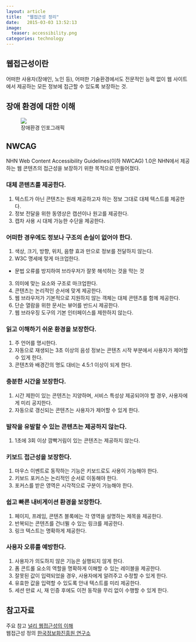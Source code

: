 ```yaml
---
layout: article
title:  "웹접근성 정리"
date:   2015-03-03 13:52:13
image:
  teaser: accessibility.png
categories: technology
---
```


## 웹접근성이란
 어떠한 사용자(장애인, 노인 등), 어떠한 기술환경에서도 전문적인 능력 없이 웹 사이트에서 제공하는 모든 정보에 접근할 수 있도록 보장하는 것.  

## 장애 환경에 대한 이해

<figure>
  <a href="http://nuli.navercorp.com/data/accessibility/img_a11y_environment.png"><img src="http://nuli.navercorp.com/data/accessibility/img_a11y_environment.png"></a>
	<figcaption>장애환경 인포그래픽</figcaption>
</figure>

## NWCAG
 NHN Web Content Accessibility Guidelines(이하 NWCAG) 1.0은 NHN에서 제공하는 웹 콘텐츠의 접근성을 보장하기 위한 목적으로 만들어졌다.

### 대체 콘텐츠를 제공한다.  

1. 텍스트가 아닌 콘텐츠는 원래 제공하고자 하는 정보 그대로 대체 텍스트를 제공한다.  
2. 정보 전달을 위한 동영상은 캡션이나 원고를 제공한다.  
3. 캡차 사용 시 대체 가능한 수단을 제공한다.  

### 어떠한 경우에도 정보나 구조의 손실이 없어야 한다.  

1. 색상, 크기, 방향, 위치, 음향 효과 만으로 정보를 전달하지 않는다.  
2. W3C 명세에 맞게 마크업한다.  
 - 문법 오류를 방지하여 브라우저가 잘못 해석하는 것을 막는 것  
3. 의미에 맞는 요소와 구조로 마크업한다.  
4. 콘텐츠는 논리적인 순서에 맞게 제공한다.  
5. 웹 브라우저가 기본적으로 지원하지 않는 객체는 대체 콘텐츠를 함께 제공한다.  
6. 단순 열람을 위한 문서는 뷰어를 반드시 제공한다.  
7. 웹 브라우징 도구의 기본 인터페이스를 제한하지 않는다.  

### 읽고 이해하기 쉬운 환경을 보장한다.  

1. 주 언어를 명시한다.  
2. 자동으로 재생되는 3초 이상의 음성 정보는 콘텐츠 시작 부분에서 사용자가 제어할 수 있게 한다.  
3. 콘텐츠와 배경간의 명도 대비는 4.5:1 이상이 되게 한다.  

### 충분한 시간을 보장한다.  

1. 시간 제한이 있는 콘텐츠는 지양하며, 서비스 특성상 제공되어야 할 경우, 사용자에게 미리 공지한다.  
2. 자동으로 갱신되는 콘텐츠는 사용자가 제어할 수 있게 한다.  

### 발작을 유발할 수 있는 콘텐츠는 제공하지 않는다.  

1. 1초에 3회 이상 깜빡거림이 있는 콘텐츠는 제공하지 않는다.  

### 키보드 접근성을 보장한다.  

1. 마우스 이벤트로 동작하는 기능은 키보드로도 사용이 가능해야 한다.  
2. 키보드 포커스는 논리적인 순서로 이동해야 한다.  
3. 포커스를 받은 영역은 시각적으로 구분이 가능해야 한다.  

### 쉽고 빠른 내비게이션 환경을 보장한다.  

1. 페이지, 프레임, 콘텐츠 블록에는 각 영역을 설명하는 제목을 제공한다.  
2. 반복되는 콘텐츠를 건너뛸 수 있는 링크를 제공한다.  
3. 링크 텍스트는 명확하게 제공한다.  

### 사용자 오류를 예방한다.  

1. 사용자가 의도하지 않은 기능은 실행되지 않게 한다.  
2. 폼 콘트롤 요소의 역할을 명확하게 이해할 수 있는 레이블을 제공한다.  
3. 잘못된 값이 입력되었을 경우, 사용자에게 알려주고 수정할 수 있게 한다.  
4. 유효한 값을 입력할 수 있도록 안내 텍스트를 미리 제공한다.  
5. 세션 만료 시, 재 인증 후에도 이전 동작을 무리 없이 수행할 수 있게 한다.  

## 참고자료  
주요 참고 [널리 웹접근성의 이해](http://nuli.navercorp.com/sharing/a11y)  
웹접근성 정의 [한국정보화진흥원 연구소](http://wah.or.kr)  

